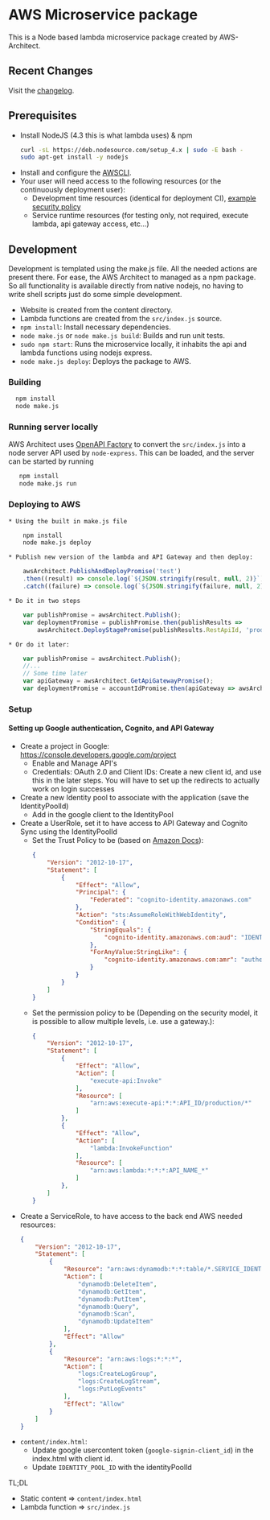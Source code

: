# AWS Microservice package
This is a Node based lambda microservice package created by AWS-Architect.

## Recent Changes
Visit the [changelog](CHANGELOG.md).

## Prerequisites

* Install NodeJS (4.3 this is what lambda uses) & npm
  ```bash
  curl -sL https://deb.nodesource.com/setup_4.x | sudo -E bash -
  sudo apt-get install -y nodejs
  ```
* Install and configure the [AWSCLI](http://docs.aws.amazon.com/cli/latest/userguide/installing.html).
* Your user will need access to the following resources (or the continuously deployment user):
	* Development time resources (identical for deployment CI), [example security policy](./bin/deployment-policy.json)
	* Service runtime resources (for testing only, not required, execute lambda, api gateway access, etc...)

## Development
Development is templated using the make.js file. All the needed actions are present there. For ease, the AWS Architect to managed as a npm package. So all functionality is available directly from native nodejs, no having to write shell scripts just do some simple development.

* Website is created from the content directory.
* Lambda functions are created from the `src/index.js` source.
* `npm install`: Install necessary dependencies.
* `node make.js` or `node make.js build`: Builds and run unit tests.
* `sudo npm start`: Runs the microservice locally, it inhabits the api and lambda functions using nodejs express.
* `node make.js deploy`: Deploys the package to AWS.

### Building

  ```bash
  	npm install
  	node make.js
  ```

### Running server locally
AWS Architect uses [OpenAPI Factory](https://github.com/wparad/node-openapi-factory) to convert the `src/index.js` into a node server API used by `node-express`.  This can be loaded, and the server can be started by running

```bash
   npm install
   node make.js run
```

### Deploying to AWS

	* Using the built in make.js file

```bash
	npm install
	node make.js deploy
```

	* Publish new version of the lambda and API Gateway and then deploy:

```javascript
    awsArchitect.PublishAndDeployPromise('test')
    .then((result) => console.log(`${JSON.stringify(result, null, 2)}`))
    .catch((failure) => console.log(`${JSON.stringify(failure, null, 2)}`));
```

	* Do it in two steps

```javascript
	var publishPromise = awsArchitect.Publish();
	var deploymentPromise = publishPromise.then(publishResults => 					
    	awsArchitect.DeployStagePromise(publishResults.RestApiId, 'production', publishResults.LambdaVersion));
```

	* Or do it later:

```javascript
    var publishPromise = awsArchitect.Publish();
    //...
    // Some time later
    var apiGateway = awsArchitect.GetApiGatewayPromise();
    var deploymentPromise = accountIdPromise.then(apiGateway => awsArchitect.DeployStagePromise(apiGateway.Id, 'production', 'Specific_Lambda_Version'));
```

### Setup

#### Setting up Google authentication, Cognito, and API Gateway

* Create a project in Google: https://console.developers.google.com/project
	* Enable and Manage API's
	* Credentials: OAuth 2.0 and Client IDs: Create a new client id, and use this in the later steps.	You will have to set up the redirects to actually work on login successes
* Create a new Identity pool to associate with the application (save the IdentityPoolId)
	* Add in the google client to the IdentityPool
* Create a UserRole, set it to have access to API Gateway and Cognito Sync using the IdentityPoolId
	* Set the Trust Policy to be (based on [Amazon Docs](http://docs.aws.amazon.com/IAM/latest/UserGuide/id_roles_create_for-idp_oidc.html)):
		```json
		{
			"Version": "2012-10-17",
			"Statement": [
				{
					"Effect": "Allow",
					"Principal": {
						"Federated": "cognito-identity.amazonaws.com"
					},
					"Action": "sts:AssumeRoleWithWebIdentity",
					"Condition": {
						"StringEquals": {
							"cognito-identity.amazonaws.com:aud": "IDENTITY_POOL_ID"
						},
						"ForAnyValue:StringLike": {
							"cognito-identity.amazonaws.com:amr": "authenticated"
						}
					}
				}
			]
		}
		```
	* Set the permission policy to be (Depending on the security model, it is possible to allow multiple levels, i.e. use a gateway.):
		```json
		{
			"Version": "2012-10-17",
			"Statement": [
				{
					"Effect": "Allow",
					"Action": [
						"execute-api:Invoke"
					],
					"Resource": [
						"arn:aws:execute-api:*:*:API_ID/production/*"
					]
				},
				{
					"Effect": "Allow",
					"Action": [
						"lambda:InvokeFunction"
					],
					"Resource": [
						"arn:aws:lambda:*:*:*:API_NAME_*"
					]
				},
			]
		}
		```
* Create a ServiceRole, to have access to the back end AWS needed resources:
	```json
	{
		"Version": "2012-10-17",
		"Statement": [
			{
				"Resource": "arn:aws:dynamodb:*:*:table/*.SERVICE_IDENTIFIER.*",
				"Action": [
					"dynamodb:DeleteItem",
					"dynamodb:GetItem",
					"dynamodb:PutItem",
					"dynamodb:Query",
					"dynamodb:Scan",
					"dynamodb:UpdateItem"
				],
				"Effect": "Allow"
			},
			{
				"Resource": "arn:aws:logs:*:*:*",
				"Action": [
					"logs:CreateLogGroup",
					"logs:CreateLogStream",
					"logs:PutLogEvents"
				],
				"Effect": "Allow"
			}
		]
	}
	```
* `content/index.html`:
	* Update google usercontent token (`google-signin-client_id`) in the index.html with client id.
	* Update `IDENTITY_POOL_ID` with the identityPoolId

TL;DL

* Static content => `content/index.html`
* Lambda function => `src/index.js`